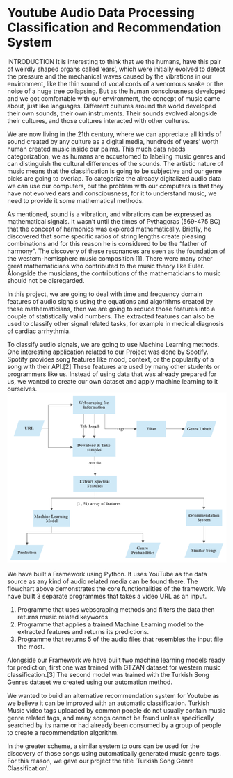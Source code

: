 # Youtube Audio Data Processing Classification and Recommendation System
  
INTRODUCTION
    It is interesting to think that we the humans, have this pair of weirdly shaped organs called ‘ears’, which were initially evolved to detect the pressure and the mechanical waves caused by the vibrations in our environment, like the thin sound of vocal cords of a venomous snake or the noise of a huge tree collapsing. But as the human consciousness developed and we got comfortable with our environment, the concept of music came about, just like languages. Different cultures around the world developed their own sounds, their own instruments. Their sounds evolved alongside their cultures, and those cultures interacted with other cultures.
    
We are now living in the 21th century, where we can appreciate all kinds of sound created by any culture as a digital media, hundreds of years’ worth human created music inside our palms. This much data needs categorization, we as humans are accustomed to labeling music genres and can distinguish the cultural differences of the sounds. The artistic nature of music means that the classification is going to be subjective and our genre picks are going to overlap. To categorize the already digitalized audio data we can use our computers, but the problem with our computers is that they have not evolved ears and consciousness, for it to understand music, we need to provide it some mathematical methods. 

As mentioned, sound is a vibration, and vibrations can be expressed as mathematical signals. It wasn’t until the times of Pythagoras (569-475 BC) that the concept of harmonics was explored mathematically. Briefly, he discovered that some specific ratios of string lengths create pleasing combinations and for this reason he is considered to be the “father of harmony”. The discovery of these resonances are seen as the foundation of the western-hemisphere music composition [1]. There were many other great mathematicians who contributed to the music theory like Euler. Alongside the musicians, the contributions of the mathematicians to music should not be disregarded.

In this project, we are going to deal with time and frequency domain features of audio signals using the equations and algorithms created by these mathematicians, then we are going to reduce those features into a couple of statistically valid numbers. The extracted features can also be used to classify other signal related tasks, for example in medical diagnosis of cardiac arrhythmia.

To classify audio signals, we are going to use Machine Learning methods. One interesting application related to our Project was done by Spotify. Spotify provides song features like mood, context, or the popularity of a song with their API.[2] These features are used by many other students or programmers like us. Instead of using data that was already prepared for us, we wanted to create our own dataset and apply machine learning to it ourselves. 
![alt text](https://github.com/MerttErturkk/Youtube-Audio-Data-Processing-Classification-and-Recommendation-System/blob/main/FLOWCHART.jpg?raw=true)


We have built a Framework using Python. It uses YouTube as the data source as any kind of audio related media can be found there. The flowchart above demonstrates the core functionalities of the framework. We have built 3 separate programmes that takes a video URL as an input. 
1)	Programme that uses webscraping methods and filters the data then returns music related keywords
2)	Programme that applies a trained Machine Learning model to the extracted features and returns its predictions.
3)	Programme that returns 5 of the audio files that resembles the input file the most. 

Alongside our Framework we have built two machine learning models ready for prediction, first one was trained with GTZAN dataset for western music classification.[3] The second model was trained with the Turkish Song Genres dataset we created using our automation method.

We wanted to build an alternative recommendation system for Youtube as we believe it can be improved with an automatic classification. Turkish Music video tags uploaded by common people do not usually contain music genre related tags, and many songs cannot be found unless specifically searched by its name or had already been consumed by a group of people to create a recommendation algorithm. 

In the greater scheme, a similar system to ours can be used for the discovery of those songs using automatically generated music genre tags. For this reason, we gave our project the title ‘Turkish Song Genre Classification’.

